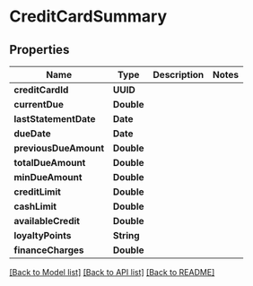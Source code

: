 # CreditCardSummary

## Properties
Name | Type | Description | Notes
------------ | ------------- | ------------- | -------------
**creditCardId** | **UUID** |  | 
**currentDue** | **Double** |  | 
**lastStatementDate** | **Date** |  | 
**dueDate** | **Date** |  | 
**previousDueAmount** | **Double** |  | 
**totalDueAmount** | **Double** |  | 
**minDueAmount** | **Double** |  | 
**creditLimit** | **Double** |  | 
**cashLimit** | **Double** |  | 
**availableCredit** | **Double** |  | 
**loyaltyPoints** | **String** |  | 
**financeCharges** | **Double** |  | 

[[Back to Model list]](../README.md#documentation-for-models) [[Back to API list]](../README.md#documentation-for-api-endpoints) [[Back to README]](../README.md)


